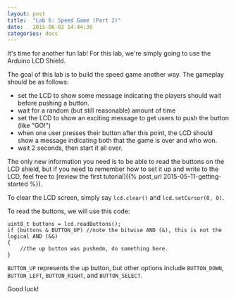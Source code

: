 ```yaml
---
layout: post
title:  "Lab 6: Speed Game (Part 2)"
date:   2015-06-02 14:44:30
categories: docs
---
```


It's time for another fun lab! For this lab, we're simply going to use the Arduino LCD Shield.

The goal of this lab is to build the speed game another way. The gameplay should be as follows:
- set the LCD to show some message indicating the players should wait before pushing a button.
- wait for a random (but still reasonable) amount of time
- set the LCD to show an exciting message to get users to push the button (like "GO!")
- when one user presses their button after this point, the LCD should show a message indicating both that the game is over and who won.
- wait 2 seconds, then start it all over.

The only new information you need is to be able to read the buttons on the LCD shield, but if you need to remember how to set it up and write to the LCD, feel free to [review the first tutorial]({% post_url 2015-05-11-getting-started %}).

To clear the LCD screen, simply say `lcd.clear()` and `lcd.setCursor(0, 0)`.

To read the buttons, we will use this code:

    uint8_t buttons = lcd.readButtons();
    if (buttons & BUTTON_UP) //note the bitwise AND (&), this is not the logical AND (&&)
    {
    	//the up button was pushedm, do something here.
    }

`BUTTON_UP` represents the up button, but other options include `BUTTON_DOWN`, `BUTTON_LEFT`, `BUTTON_RIGHT`, and `BUTTON_SELECT`.

Good luck!